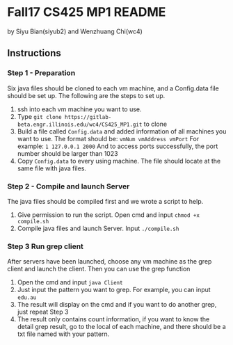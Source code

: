 # Fall17 CS425 MP1 README
by Siyu Bian(siyub2) and Wenzhuang Chi(wc4)

## Instructions
### Step 1 - Preparation
Six java files should be cloned to each vm machine, and a Config.data file should be set up. The following are the steps to set up.
1. ssh into each vm machine you want to use.
2. Type ```git clone https://gitlab-beta.engr.illinois.edu/wc4/CS425_MP1.git``` to clone 
3. Build a file called ```Config.data``` and added information of all machines you want to use. The format should be: ```vmNum vmAddress vmPort```
For example: ```1 127.0.0.1 2000``` 
And to access ports successfully, the port number should be larger than 1023
4. Copy ```Config.data``` to every using machine. The file should locate at the same file with java files. 


### Step 2 - Compile and launch Server
The java files should be compiled first and we wrote a script to help.
1. Give permission to run the script. Open cmd and input ```chmod +x compile.sh```
2. Compile java files and launch Server. Input ```./compile.sh```

### Step 3 Run grep client
After servers have been launched, choose any vm machine as the grep client and launch the client. Then you can use the grep function
1. Open the cmd and input ```java Client```
2. Just input the pattern you want to grep. For example, you can input ```edu.au```
3. The result will display on the cmd and if you want to do another grep, just repeat Step 3
4. The result only contains count information, if you want to know the detail grep result, go to the local of each machine, and there should be a txt file named with your pattern.